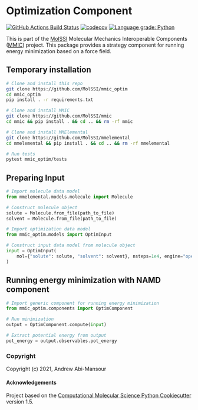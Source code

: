 # Optimization Component

[//]: # (Badges)
[![GitHub Actions Build Status](https://github.com/MolSSI/mmic_optim/workflows/CI/badge.svg)](https://github.com/MolSSI/mmic_optim/actions?query=workflow%3ACI)
[![codecov](https://codecov.io/gh/MolSSI/mmic_optim/branch/master/graph/badge.svg)](https://codecov.io/gh/MolSSI/mmic_optim/branch/main)
[![Language grade: Python](https://img.shields.io/lgtm/grade/python/g/MolSSI/mmic_optim.svg?logo=lgtm&logoWidth=18)](https://lgtm.com/projects/g/MolSSI/mmic_optim/context:python)

This is part of the [MolSSI](http://molssi.org) Molecular Mechanics Interoperable Components ([MMIC](https://github.com/MolSSI/mmic)) project. This package provides a strategy component for running energy minimization based on a force field.

## Temporary installation

```bash
# Clone and install this repo
git clone https://github.com/MolSSI/mmic_optim
cd mmic_optim
pip install . -r requirements.txt

# Clone and install MMIC
git clone https://github.com/MolSSI/mmic
cd mmic && pip install . && cd .. && rm -rf mmic

# Clone and install MMElemental
git clone https://github.com/MolSSI/mmelemental         
cd mmelemental && pip install . && cd .. && rm -rf mmelemental

# Run tests
pytest mmic_optim/tests
```

## Preparing Input

```python
# Import molecule data model
from mmelemental.models.molecule import Molecule

# Construct molecule object
solute = Molecule.from_file(path_to_file)
solvent = Molecule.from_file(path_to_file)

# Import optimization data model
from mmic_optim.models import OptimInput

# Construct input data model from molecule object
input = OptimInput(
    mol={"solute": solute, "solvent": solvent}, nsteps=1e4, engine="openmm"
)
```

## Running energy minimization with NAMD component

```python
# Import generic component for running energy minimization
from mmic_optim.components import OptimComponent

# Run minimization
output = OptimComponent.compute(input)

# Extract potential energy from output
pot_energy = output.observables.pot_energy
```

### Copyright

Copyright (c) 2021, Andrew Abi-Mansour


#### Acknowledgements
 
Project based on the 
[Computational Molecular Science Python Cookiecutter](https://github.com/molssi/cookiecutter-cms) version 1.5.
